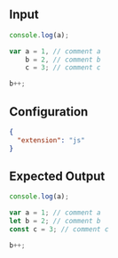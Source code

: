 
## Input
```javascript input
console.log(a);

var a = 1, // comment a
    b = 2, // comment b
    c = 3; // comment c

b++;
```

## Configuration
```json configuration
{
  "extension": "js"
}
```

## Expected Output
```javascript expected output
console.log(a);

var a = 1; // comment a
let b = 2; // comment b
const c = 3; // comment c

b++;
```

